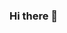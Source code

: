 ### Hi there 👋
<!--
I'm **MariaAq23/MariaAq23** a web developer passionate about crafting engaging and functional websites.
✨ _special_ ✨ .

- 🔭 I’m currently working on building a responsive e-commerce webistes
- 🌱 I’m currently learning and exploring the latest trends in web development
- 👯 Open to collaboration on exciting HTML, CSS, and JavaScript projects. Let's create something awesome together!
Excited about collaborating on projects that involve creativity and innovation. If you have an idea, let's bring it to life!
- 🤔 I’m looking for help with ...
- 💬 Ask me about Front-end development, UI/UX design, Web accessibility, responsive design, recommendations for the latest tech reads or anything related to creating a seamless user experience.
- 📫 How to reach me: Connect with me on Twitter | LinkedIn | Email
- 😄 Pronouns: She/Her
- 📜 Nerd Alert: I collect and frame snippets of code from my favorite projects. My wall is slowly turning into a museum of my coding adventures.
- ⚡ Fun fact: ...
-->
